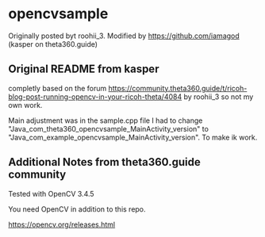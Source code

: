 # opencvsample
Originally posted byt roohii_3.
Modified by https://github.com/iamagod (kasper on theta360.guide)

## Original README from kasper
completly based on the forum https://community.theta360.guide/t/ricoh-blog-post-running-opencv-in-your-ricoh-theta/4084 by roohii_3 so not my own work.

Main adjustment was in the sample.cpp file I had to change "Java_com_theta360_opencvsample_MainActivity_version"  to "Java_com_example_opencvsample_MainActivity_version". To make ik work.

## Additional Notes from theta360.guide community

Tested with OpenCV 3.4.5

You need OpenCV in addition to this repo.

https://opencv.org/releases.html

